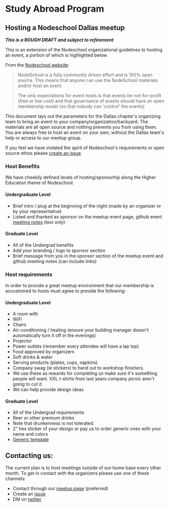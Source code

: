 Study Abroad Program
======
## Hosting a Nodeschool Dallas meetup

**_This is a ROUGH DRAFT and subject to refinement_**

This is an extension of the Nodeschool organizational guidelines to hosting an event, a portion of which is highlighted below.

From the [Nodeschool website](http://nodeschool.io/host.html):
> NodeSchool is a fully community driven effort and is 100% open source. This means that anyone can use the NodeSchool materials and/or host an event.
>
> The only expectations for event hosts is that events be not-for-profit (free or low cost) and that governance of events should have an open membership model (so that nobody can 'control' the events)

This document lays out the parameters for the Dallas chapter's organizing team to bring an event to your company/organization/backyard.  The materials are all open source and nothing prevents you from using them. You are always free to host an event on your own, without the Dallas team's help or access to our meetup group.

If you feel we have violated the spirit of Nodeschool's requirements or open source ethos please [create an issue](https://github.com/nodeschool/dallas/issues).

### Host Benefits
We have cheekily defined levels of hosting/sponsorhip along the Higher Education theme of Nodeschool.

#### Undergraduate Level
- Brief intro / plug at the beginning of the night (made by an organizer or by your representative)
- Listed and thanked as sponsor on the meetup event page, github event [meeting notes](https://github.com/nodeschool/dallas/tree/gh-pages/events) (text only)

#### Graduate Level
- All of the Undergrad benefits
- Add your branding / logo to sponsor section
- Brief message from you in the sponsor section of the meetup event and github meeting notes (can include links)

### Host requirements
In order to provide a great meetup environment that our membership is accustomed to hosts must agree to provide the following:

#### Undergraduate Level
- A room with
 -  WiFi
  - Chairs
  - Air-conditioning / heating (ensure your building manager doesn't automatically turn it off in the evenings)
  - Projector
  - Power outlets (remember every attendee will have a lap top)
- Food approved by organizers
- Soft drinks & water
- Serving products (plates, cups, napkins)
- Company swag (ie stickers) to hand out to workshop finishers.
 - We use these as rewards for completing so make sure it's something people will want.  XXL t-shirts from last years company picnic aren't going to cut it.
 - We can help provide design ideas

#### Graduate Level
- All of the Undergrad requirements
- Beer or other premium drinks
 - Note that drunkenness is not tolerated.
- 2" hex sticker of your design or pay us to order generic ones with your name and colors
 - [Generic template](https://github.com/nodeschool/nodeschool.github.io/tree/source/images/make-a-sticker)

## Contacting us:
The current plan is to host meetings outside of our home base every other month.  To get in contact with the organizers please use one of these channels:
- Contact through our [meetup page](http://www.meetup.com/Nodeschool-Dallas/) (preferred)
- Create an [issue](https://github.com/nodeschool/dallas/issues)
- DM on [twitter](https://twitter.com/nodeschooldal)
